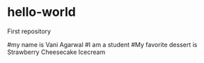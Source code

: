 # hello-world
First repository 


#my name is Vani Agarwal 
#I am a student 
#My favorite dessert is Strawberry Cheesecake Icecream 
